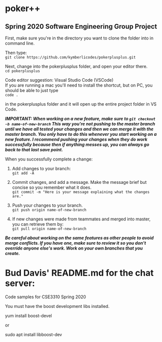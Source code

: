 # poker++
## Spring 2020 Software Engineering Group Project

First, make sure you're in the directory you want to clone the folder into in command line.

Then type:  
```git clone https://github.com/kymberlicodes/pokerplusplus.git```  

Next, change into the pokerplusplus folder, and open your editor there.  
```cd pokerplusplus```  

Code editor suggestion: Visual Studio Code (VSCode)  
If you are running a mac you'll need to install the shortcut, but on PC, you should be able to just type  
```code .```  

in the pokerplusplus folder and it will open up the entire project folder in VS Code.  

***IMPORTANT: When working on a new feature, make sure to  ```git checkout -b name-of-new-branch```  This way you're not pushing to the master branch until we have all tested your changes and then we can merge it with the master branch. You only have to do this whenever you start working on a new feature. I recommend pushing your changes when they do work successfully because then if anything messes up, you can always go back to that last save point.***

When you successfully complete a change:  

1. Add changes to your branch:  
```git add -A```  

2. Commit changes, and add a message. Make the message brief but concise so you remember what it does.  
```git commit -m "Here is your message explaining what the changes are."```  

3. Push your changes to your branch.  
```git push origin name-of-new-branch```  

4. If new changes were made from teammates and merged into master, you can retrieve them by:  
```git pull origin name-of-new-branch```  

***Be careful about working on the same features as other people to avoid merge conflicts. If you have one, make sure to review it so you don't override anyone else's work. Work on your own branches that you create.***  

# Bud Davis' README.md for the chat server:  
Code samples for CSE3310 Spring 2020  

You must have the boost development libs installed.  

yum install boost-devel  

or  

sudo apt install libboost-dev
